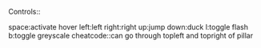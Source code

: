 Controls::

space:activate hover
left:left
right:right
up:jump
down:duck
l:toggle flash
b:toggle greyscale
cheatcode::can go through topleft and topright of pillar